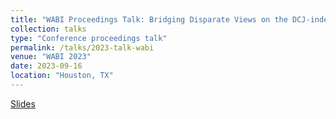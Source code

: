 ```yaml
---
title: "WABI Proceedings Talk: Bridging Disparate Views on the DCJ-indel model for a Capping-free Solution to the Natural Distance Problem"
collection: talks
type: "Conference proceedings talk"
permalink: /talks/2023-talk-wabi
venue: "WABI 2023"
date: 2023-09-16
location: "Houston, TX"
---
```


[Slides](https://leobkmer.github.io/2023-talk-wabi.pdf)
